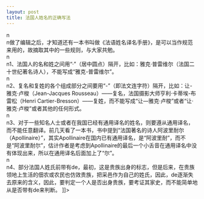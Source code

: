 ```yaml
---
layout: post
title: 法国人姓名的正确写法
---
```


<p>n<br />n做了编辑之后，才知道还有一本书叫做《法语姓名译名手册》，是可以当作规范来用的，故摘取其中的一些规则，与大家共勉。<br />n<br />n1、法国人的名和姓之间用“·”（居中圆点）隔开，比如：雅克·普雷维尔（法国二十世纪著名诗人），不能写成“雅克-普雷维尔”。<br />n<br />n2、复名和复姓的各个组成部分之间要用“-”（即法文连字符）隔开，比如：让-雅克·卢梭（Jean-Jacques Rousseau）——复名，法国摄影大师亨利·卡蒂埃-布雷松（Henri Cartier-Bresson）——复姓，而不能写成“让—雅克·卢梭”或者“让·雅克·卢梭”或者其他的任何形式。<br />n<br />n3、对于一些知名人士或者在我国已经有通用译名的姓名，则要遵从通用译名，而不能任意翻译。前几天看了一本书，书中提到“法国著名的诗人阿波里耐尔（Apollinaire）”，其实Apollinaire在国内已有通用译名，是“阿波里耐”，而不是“阿波里耐尔”，估计作者是考虑到Apollinaire的最后一个小舌音在通用译名中没有体现出来，所以在通用译名后面加上了“尔”。<br />n<br />n4、部分法国人姓氏前带有de，最初，这是贵族出身的标志，但是后来，在贵族领地上生活的佃农或农民也仿效贵族，把采邑作为自己的姓氏，因此，de逐渐失去原来的含义，因此，要判定一个人是否出身贵族，要考证其家史，而不能简单地从是否带有de来判断。 ]]&gt;
</p>
